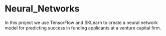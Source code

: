 # Neural_Networks
In this project we use TensorFlow and SKLearn to create a neural network model for predicting success in funding applicants at a venture capital firm. 
